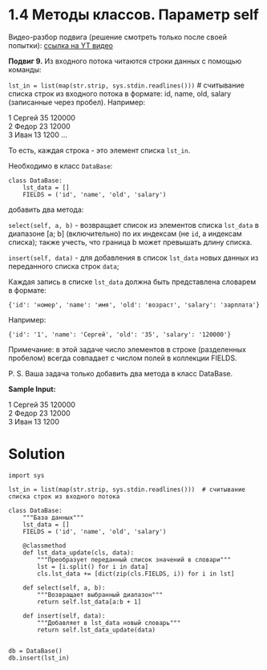 # 1.4 Методы классов. Параметр self

Видео-разбор подвига (решение смотреть только после своей 
попытки): [ссылка на YT видео](https://youtu.be/ljahVEppmxM)

**Подвиг 9.** Из входного потока читаются строки данных с
помощью команды:

`lst_in = list(map(str.strip, sys.stdin.readlines()))`
\# считывание списка строк из входного потока
в формате: id, name, old, salary (записанные через
пробел). Например:

1 Сергей 35 120000\
2 Федор 23 12000\
3 Иван 13 1200
...

То есть, каждая строка - это элемент списка `lst_in`.

Необходимо в класс `DataBase`:
```
class DataBase:
    lst_data = []
    FIELDS = ('id', 'name', 'old', 'salary')
```
добавить два метода:

`select(self, a, b)` - возвращает список из элементов 
списка `lst_data` в диапазоне [a; b] (включительно) по их 
индексам (не `id`, а индексам списка); также учесть, что 
граница b может превышать длину списка.

`insert(self, data)` - для добавления в список `lst_data` 
новых данных из переданного списка строк `data`;

Каждая запись в списке `lst_data` должна быть представлена
словарем в формате:

`{'id': 'номер', 'name': 'имя', 'old': 'возраст',
'salary': 'зарплата'}`

Например:

`{'id': '1', 'name': 'Сергей', 'old': '35', 'salary': '120000'}`

Примечание: в этой задаче число элементов в строке (разделенных пробелом) всегда совпадает с числом полей в коллекции FIELDS.

P. S. Ваша задача только добавить два метода в класс DataBase.

**Sample Input:**

1 Сергей 35 120000\
2 Федор 23 12000\
3 Иван 13 1200

# Solution

```
import sys

lst_in = list(map(str.strip, sys.stdin.readlines()))  # считывание списка строк из входного потока

class DataBase:
    """База данных"""
    lst_data = []
    FIELDS = ('id', 'name', 'old', 'salary')

    @classmethod
    def lst_data_update(cls, data):
        """Преобразует переданный список значений в словари"""
        lst = [i.split() for i in data]
        cls.lst_data += [dict(zip(cls.FIELDS, i)) for i in lst]

    def select(self, a, b):
        """Возвращает выбранный диапазон"""
        return self.lst_data[a:b + 1]

    def insert(self, data):
        """Добавляет в lst_data новый словарь"""
        return self.lst_data_update(data)


db = DataBase()
db.insert(lst_in)
```
